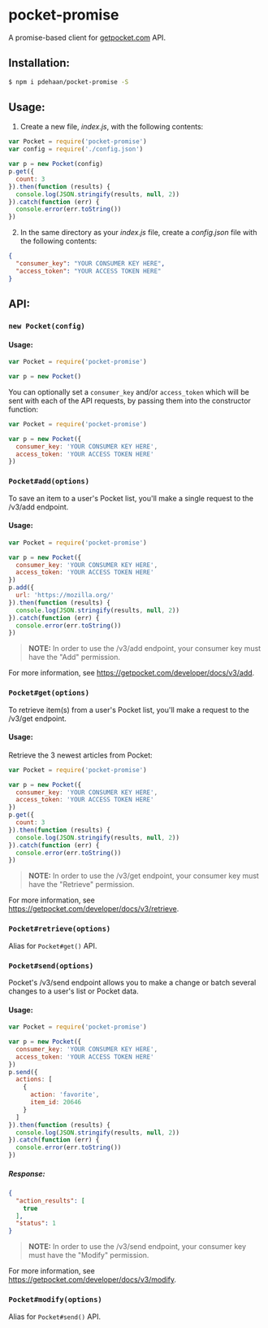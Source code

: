 # pocket-promise

A promise-based client for [getpocket.com](http://getpocket.com/developer/) API.

## Installation:

```sh
$ npm i pdehaan/pocket-promise -S
```

## Usage:

1. Create a new file, _index.js_, with the following contents:

```js
var Pocket = require('pocket-promise')
var config = require('./config.json')

var p = new Pocket(config)
p.get({
  count: 3
}).then(function (results) {
  console.log(JSON.stringify(results, null, 2))
}).catch(function (err) {
  console.error(err.toString())
})
```

2. In the same directory as your _index.js_ file, create a _config.json_ file with the following contents:

```json
{
  "consumer_key": "YOUR CONSUMER KEY HERE",
  "access_token": "YOUR ACCESS TOKEN HERE"
}
```

## API:

### `new Pocket(config)`

#### Usage:

```js
var Pocket = require('pocket-promise')

var p = new Pocket()
```

You can optionally set a `consumer_key` and/or `access_token` which will be sent with each of the API requests, by passing them into the constructor function:

```js
var Pocket = require('pocket-promise')

var p = new Pocket({
  consumer_key: 'YOUR CONSUMER KEY HERE',
  access_token: 'YOUR ACCESS TOKEN HERE'
})
```

### `Pocket#add(options)`

To save an item to a user's Pocket list, you'll make a single request to the /v3/add endpoint.

#### Usage:

```js
var Pocket = require('pocket-promise')

var p = new Pocket({
  consumer_key: 'YOUR CONSUMER KEY HERE',
  access_token: 'YOUR ACCESS TOKEN HERE'
})
p.add({
  url: 'https://mozilla.org/'
}).then(function (results) {
  console.log(JSON.stringify(results, null, 2))
}).catch(function (err) {
  console.error(err.toString())
})
```

> **NOTE:** In order to use the /v3/add endpoint, your consumer key must have the "Add" permission.

For more information, see <https://getpocket.com/developer/docs/v3/add>.

### `Pocket#get(options)`

To retrieve item(s) from a user's Pocket list, you'll make a request to the /v3/get endpoint.

#### Usage:

Retrieve the 3 newest articles from Pocket:

```js
var Pocket = require('pocket-promise')

var p = new Pocket({
  consumer_key: 'YOUR CONSUMER KEY HERE',
  access_token: 'YOUR ACCESS TOKEN HERE'
})
p.get({
  count: 3
}).then(function (results) {
  console.log(JSON.stringify(results, null, 2))
}).catch(function (err) {
  console.error(err.toString())
})
```

> **NOTE:** In order to use the /v3/get endpoint, your consumer key must have the "Retrieve" permission.

For more information, see <https://getpocket.com/developer/docs/v3/retrieve>.

### `Pocket#retrieve(options)`

Alias for `Pocket#get()` API.

### `Pocket#send(options)`

Pocket's /v3/send endpoint allows you to make a change or batch several changes to a user's list or Pocket data.

#### Usage:

```js
var Pocket = require('pocket-promise')

var p = new Pocket({
  consumer_key: 'YOUR CONSUMER KEY HERE',
  access_token: 'YOUR ACCESS TOKEN HERE'
})
p.send({
  actions: [
    {
      action: 'favorite',
      item_id: 20646
    }
  ]
}).then(function (results) {
  console.log(JSON.stringify(results, null, 2))
}).catch(function (err) {
  console.error(err.toString())
})
```

##### Response:

```json
{
  "action_results": [
    true
  ],
  "status": 1
}
```

> **NOTE:** In order to use the /v3/send endpoint, your consumer key must have the "Modify" permission.

For more information, see <https://getpocket.com/developer/docs/v3/modify>.

### `Pocket#modify(options)`

Alias for `Pocket#send()` API.
